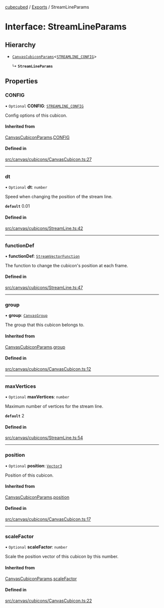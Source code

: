 [cubecubed](/reference/README.md) / [Exports](/reference/modules.md) / StreamLineParams

# Interface: StreamLineParams

## Hierarchy

- [`CanvasCubiconParams`](/reference/interfaces/CanvasCubiconParams.md)<[`STREAMLINE_CONFIG`](/reference/interfaces/STREAMLINE_CONFIG.md)\>

  ↳ **`StreamLineParams`**

## Properties

### CONFIG

• `Optional` **CONFIG**: [`STREAMLINE_CONFIG`](/reference/interfaces/STREAMLINE_CONFIG.md)

Config options of this cubicon.

#### Inherited from

[CanvasCubiconParams](/reference/interfaces/CanvasCubiconParams.md).[CONFIG](/reference/interfaces/CanvasCubiconParams.md#config)

#### Defined in

[src/canvas/cubicons/CanvasCubicon.ts:27](https://github.com/imaphatduc/cubecubed/blob/0c47e8e/src/canvas/cubicons/CanvasCubicon.ts#L27)

___

### dt

• `Optional` **dt**: `number`

Speed when changing the position of the stream line.

**`default`** 0.01

#### Defined in

[src/canvas/cubicons/StreamLine.ts:42](https://github.com/imaphatduc/cubecubed/blob/0c47e8e/src/canvas/cubicons/StreamLine.ts#L42)

___

### functionDef

• **functionDef**: [`StreamVectorFunction`](/reference/types/StreamVectorFunction.md)

The function to change the cubicon's position at each frame.

#### Defined in

[src/canvas/cubicons/StreamLine.ts:47](https://github.com/imaphatduc/cubecubed/blob/0c47e8e/src/canvas/cubicons/StreamLine.ts#L47)

___

### group

• **group**: [`CanvasGroup`](/reference/classes/CanvasGroup.md)

The group that this cubicon belongs to.

#### Inherited from

[CanvasCubiconParams](/reference/interfaces/CanvasCubiconParams.md).[group](/reference/interfaces/CanvasCubiconParams.md#group)

#### Defined in

[src/canvas/cubicons/CanvasCubicon.ts:12](https://github.com/imaphatduc/cubecubed/blob/0c47e8e/src/canvas/cubicons/CanvasCubicon.ts#L12)

___

### maxVertices

• `Optional` **maxVertices**: `number`

Maximum number of vertices for the stream line.

**`default`** 2

#### Defined in

[src/canvas/cubicons/StreamLine.ts:54](https://github.com/imaphatduc/cubecubed/blob/0c47e8e/src/canvas/cubicons/StreamLine.ts#L54)

___

### position

• `Optional` **position**: [`Vector3`](/reference/classes/Vector3.md)

Position of this cubicon.

#### Inherited from

[CanvasCubiconParams](/reference/interfaces/CanvasCubiconParams.md).[position](/reference/interfaces/CanvasCubiconParams.md#position)

#### Defined in

[src/canvas/cubicons/CanvasCubicon.ts:17](https://github.com/imaphatduc/cubecubed/blob/0c47e8e/src/canvas/cubicons/CanvasCubicon.ts#L17)

___

### scaleFactor

• `Optional` **scaleFactor**: `number`

Scale the position vector of this cubicon by this number.

#### Inherited from

[CanvasCubiconParams](/reference/interfaces/CanvasCubiconParams.md).[scaleFactor](/reference/interfaces/CanvasCubiconParams.md#scalefactor)

#### Defined in

[src/canvas/cubicons/CanvasCubicon.ts:22](https://github.com/imaphatduc/cubecubed/blob/0c47e8e/src/canvas/cubicons/CanvasCubicon.ts#L22)
